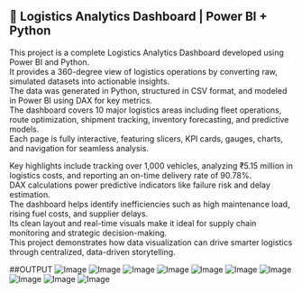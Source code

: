 ## 🚛 Logistics Analytics Dashboard | Power BI + Python

This project is a complete Logistics Analytics Dashboard developed using Power BI and Python.  
It provides a 360-degree view of logistics operations by converting raw, simulated datasets into actionable insights.  
The data was generated in Python, structured in CSV format, and modeled in Power BI using DAX for key metrics.  
The dashboard covers 10 major logistics areas including fleet operations, route optimization, shipment tracking, inventory forecasting, and predictive models.  
Each page is fully interactive, featuring slicers, KPI cards, gauges, charts, and navigation for seamless analysis.

Key highlights include tracking over 1,000 vehicles, analyzing ₹5.15 million in logistics costs, and reporting an on-time delivery rate of 90.78%.  
DAX calculations power predictive indicators like failure risk and delay estimation.  
The dashboard helps identify inefficiencies such as high maintenance load, rising fuel costs, and supplier delays.  
Its clean layout and real-time visuals make it ideal for supply chain monitoring and strategic decision-making.  
This project demonstrates how data visualization can drive smarter logistics through centralized, data-driven storytelling.

##OUTPUT
![Image](https://github.com/user-attachments/assets/44ec3039-a09d-4def-8452-6eb17ecfd3aa)
![Image](https://github.com/user-attachments/assets/f017bae0-bc3e-4e2a-9908-fe19c5b33527)
![Image](https://github.com/user-attachments/assets/5c6c57f8-3239-42ab-b1a2-3f9c67931b6b)
![Image](https://github.com/user-attachments/assets/d092fc70-e387-40d8-980a-987fc68f5619)
![Image](https://github.com/user-attachments/assets/fcb8432b-6267-416d-abed-7640e820b0f6)
![Image](https://github.com/user-attachments/assets/5423bf03-dca9-472e-9d6f-36fe3d98efbb)
![Image](https://github.com/user-attachments/assets/df96ecc3-8c30-4ded-8224-808a78e71a6a)
![Image](https://github.com/user-attachments/assets/e29f0f82-cdcd-4beb-bc00-663b4fb393af)
![Image](https://github.com/user-attachments/assets/ff4456db-8f63-4b7a-835e-c63267373611)
![Image](https://github.com/user-attachments/assets/755d3786-74f2-4a5d-920d-08dd29a3e6ac)
